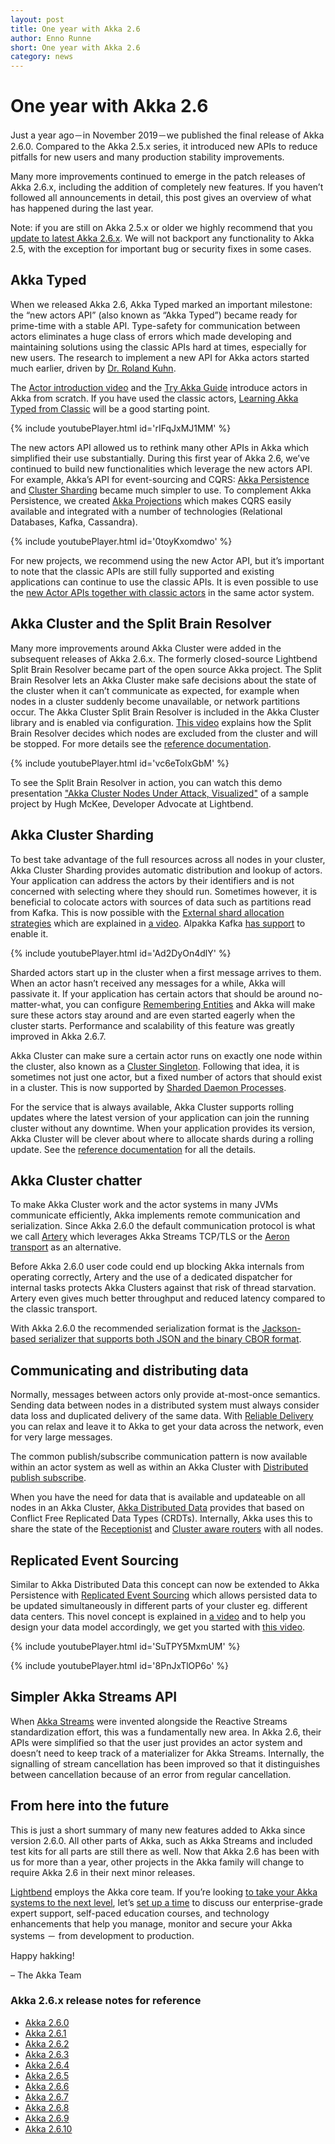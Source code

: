 ```yaml
---
layout: post
title: One year with Akka 2.6
author: Enno Runne
short: One year with Akka 2.6 
category: news
---
```


# One year with Akka 2.6

Just a year ago－in November 2019－we published the final release of Akka 2.6.0. Compared to the Akka 2.5.x series, it introduced new APIs to reduce pitfalls for new users and many production stability improvements.

Many more improvements continued to emerge in the patch releases of Akka 2.6.x, including the addition of completely new features. If you haven’t followed all announcements in detail, this post gives an overview of what has happened during the last year.

Note: if you are still on Akka 2.5.x or older we highly recommend that you [update to latest Akka 2.6.x](https://doc.akka.io/docs/akka/current/project/migration-guide-2.5.x-2.6.x.html). We will not backport any functionality to Akka 2.5, with the exception for important bug or security fixes in some cases.

## Akka Typed

When we released Akka 2.6, Akka Typed marked an important milestone: the “new actors API” (also known as “Akka Typed”) became ready for prime-time with a stable API. Type-safety for communication between actors eliminates a huge class of errors which made developing and maintaining solutions using the classic APIs hard at times, especially for new users. The research to implement a new API for Akka actors started much earlier, driven by [Dr. Roland Kuhn](https://twitter.com/rolandkuhn).

The [Actor introduction video](https://akka.io/blog/news/2019/12/03/akka-typed-actor-intro-video) and the [Try Akka Guide](https://akka.io/try-akka/) introduce actors in Akka from scratch. If you have used the classic actors, [Learning Akka Typed from Classic](https://doc.akka.io/docs/akka/2.6/typed/from-classic.html) will be a good starting point.

{% include youtubePlayer.html id='rIFqJxMJ1MM' %}

The new actors API allowed us to rethink many other APIs in Akka which simplified their use substantially. During this first year of Akka 2.6, we’ve continued to build new functionalities which leverage the new actors API.
For example, Akka’s API for event-sourcing and CQRS: [Akka Persistence](https://doc.akka.io/docs/akka/2.6/typed/index-persistence.html) and [Cluster Sharding](https://doc.akka.io/docs/akka/current/typed/cluster-sharding.html) became much simpler to use. To complement Akka Persistence, we created [Akka Projections](https://doc.akka.io/docs/akka-projection/current/) which makes CQRS easily available and integrated with a number of technologies (Relational Databases, Kafka, Cassandra).

{% include youtubePlayer.html id='0toyKxomdwo' %}

For new projects, we recommend using the new Actor API, but it’s important to note that the classic APIs are still fully supported and existing applications can continue to use the classic APIs. It is even possible to use the [new Actor APIs together with classic actors]((https://doc.akka.io/docs/akka/current/typed/coexisting.html)) in the same actor system.

## Akka Cluster and the Split Brain Resolver

Many more improvements around Akka Cluster were added in the subsequent releases of Akka 2.6.x. The formerly closed-source Lightbend Split Brain Resolver became part of the open source Akka project. The Split Brain Resolver lets an Akka Cluster make safe decisions about the state of the cluster when it can’t communicate as expected, for example when nodes in a cluster suddenly become unavailable, or network partitions occur. The Akka Cluster Split Brain Resolver is included in the Akka Cluster library and is enabled via configuration. [This video](https://akka.io/blog/news/2020/06/08/akka-split-brain-resolver-video) explains how the Split Brain Resolver decides which nodes are excluded from the cluster and will be stopped.
For more details see the [reference documentation](https://doc.akka.io/docs/akka/2.6/split-brain-resolver.html). 

{% include youtubePlayer.html id='vc6eTolxGbM' %}

To see the Split Brain Resolver in action, you can watch this demo presentation ["Akka Cluster Nodes Under Attack, Visualized"](https://www.lightbend.com/blog/interactive-demo-akka-cluster-nodes-under-attack-visualized) of a sample project by Hugh McKee, Developer Advocate at Lightbend. 

## Akka Cluster Sharding

To best take advantage of the full resources across all nodes in your cluster, Akka Cluster Sharding provides automatic distribution and lookup of actors. Your application can address the actors by their identifiers and is not concerned with selecting where they should run. 
Sometimes however, it is beneficial to colocate actors with sources of data such as partitions read from Kafka. This is now possible with the [External shard allocation strategies](https://doc.akka.io/docs/akka/2.6/typed/cluster-sharding.html#external-shard-allocation) which are explained in [a video](https://akka.io/blog/news/2020/03/18/akka-sharding-kafka-video). Alpakka Kafka [has support](https://doc.akka.io/docs/alpakka-kafka/current/cluster-sharding.html) to enable it.

{% include youtubePlayer.html id='Ad2DyOn4dlY' %}

Sharded actors start up in the cluster when a first message arrives to them. When an actor hasn’t received any messages for a while, Akka will passivate it. If your application has certain actors that should be around no-matter-what, you can configure [Remembering Entities](https://doc.akka.io/docs/akka/2.6/typed/cluster-sharding.html#remembering-entities) and Akka will make sure these actors stay around and are even started eagerly when the cluster starts. Performance and scalability of this feature was greatly improved in Akka 2.6.7.

Akka Cluster can make sure a certain actor runs on exactly one node within the cluster, also known as a [Cluster Singleton](https://doc.akka.io/docs/akka/2.6/typed/cluster-singleton.html). Following that idea, it is sometimes not just one actor, but a fixed number of actors that should exist in a cluster. This is now supported by [Sharded Daemon Processes](https://doc.akka.io/docs/akka/2.6/typed/cluster-sharded-daemon-process.html).

For the service that is always available, Akka Cluster supports rolling updates where the latest version of your application can join the running cluster without any downtime. When your application provides its version, Akka Cluster will be clever about where to allocate shards during a rolling update. See the [reference documentation](https://doc.akka.io/docs/akka/current/additional/rolling-updates.html) for all the details.

## Akka Cluster chatter

To make Akka Cluster work and the actor systems in many JVMs communicate efficiently, Akka implements remote communication and serialization. Since Akka 2.6.0 the default communication protocol is what we call [Artery](https://doc.akka.io/docs/akka/2.6/remoting-artery.html) which leverages Akka Streams TCP/TLS or the [Aeron transport](https://github.com/real-logic/Aeron) as an alternative.

Before Akka 2.6.0 user code could end up blocking Akka internals from operating correctly,  Artery and the use of a dedicated dispatcher for internal tasks protects Akka Clusters against that risk of thread starvation. Artery even gives much better throughput and reduced latency compared to the classic transport.

With Akka 2.6.0 the recommended serialization format is the [Jackson-based serializer that supports both JSON and the binary CBOR format](https://doc.akka.io/docs/akka/2.6/serialization-jackson.html). 

## Communicating and distributing data

Normally, messages between actors only provide at-most-once semantics. Sending data between nodes in a distributed system must always consider data loss and duplicated delivery of the same data. With [Reliable Delivery](https://doc.akka.io/docs/akka/2.6/typed/reliable-delivery.html) you can relax and leave it to Akka to get your data across the network, even for very large messages.

The common publish/subscribe communication pattern is now available within an actor system as well as within an Akka Cluster with [Distributed publish subscribe](https://doc.akka.io/docs/akka/2.6/typed/distributed-pub-sub.html).

When you have the need for data that is available and updateable on all nodes in an Akka Cluster, [Akka Distributed Data](https://doc.akka.io/docs/akka/2.6/typed/distributed-data.html) provides that based on Conflict Free Replicated Data Types (CRDTs). Internally, Akka uses this to share the state of the [Receptionist](https://doc.akka.io/docs/akka/2.6/typed/actor-discovery.html) and [Cluster aware routers](https://doc.akka.io/docs/akka/2.6/typed/routers.html) with all nodes.

## Replicated Event Sourcing

Similar to Akka Distributed Data this concept can now be extended to Akka Persistence with [Replicated Event Sourcing](https://doc.akka.io/docs/akka/2.6/typed/replicated-eventsourcing.html) which allows persisted data to be updated simultaneously in different parts of your cluster eg. different data centers. This novel concept is explained in [a video](https://akka.io/blog/news/2020/09/09/replicated-event-sourcing-video) and to help you design your data model accordingly, we get you started with [this video](https://akka.io/blog/news/2020/10/22/replicated-event-sourcing-data-modelling).

{% include youtubePlayer.html id='SuTPY5MxmUM' %}

{% include youtubePlayer.html id='8PnJxTlOP6o' %}

## Simpler Akka Streams API

When [Akka Streams](https://doc.akka.io/docs/akka/current/stream/index.html) were invented alongside the Reactive Streams standardization effort, this was a fundamentally new area. In Akka 2.6, their APIs were simplified so that the user just provides an actor system and doesn’t need to keep track of a materializer for Akka Streams.
Internally, the signalling of stream cancellation has been improved so that it distinguishes between cancellation because of an error from regular cancellation.

## From here into the future

This is just a short summary of many new features added to Akka since version 2.6.0. All other parts of Akka, such as Akka Streams and included test kits for all parts are still there as well.
Now that Akka 2.6 has been with us for more than a year, other projects in the Akka family will change to require Akka 2.6 in their next minor releases.

[Lightbend](https://www.lightbend.com/) employs the Akka core team. If you’re looking [to take your Akka systems to the next level](https://www.lightbend.com/akka-platform#subscription), let’s [set up a time](https://www.lightbend.com/contact) to discuss our enterprise-grade expert support, self-paced education courses, and technology enhancements that help you manage, monitor and secure your Akka systems － from development to production.

Happy hakking!

– The Akka Team

### Akka 2.6.x release notes for reference

* [Akka 2.6.0](https://akka.io/blog/news/2019/11/06/akka-2.6.0-released) 
* [Akka 2.6.1](https://akka.io/blog/news/2019/12/06/akka-2.6.1-released)
* [Akka 2.6.2](https://akka.io/blog/news/2020/01/27/akka-2.6.2-released)
* [Akka 2.6.3](https://akka.io/blog/news/2020/01/28/akka-2.6.3-released)
* [Akka 2.6.4](https://akka.io/blog/news/2020/03/13/akka-2.6.4-released)
* [Akka 2.6.5](https://akka.io/blog/news/2020/04/30/akka-2.6.5-released) 
* [Akka 2.6.6](https://akka.io/blog/news/2020/06/08/akka-2.6.6-released-split-brain-resolver)
* [Akka 2.6.7](https://akka.io/blog/news/2020/07/10/akka-2.6.7-released) 
* [Akka 2.6.8](https://akka.io/blog/news/2020/07/16/akka-2.6.8-released)
* [Akka 2.6.9](https://akka.io/blog/news/2020/09/09/akka-2.6.9-released)
* [Akka 2.6.10](https://akka.io/blog/news/2020/10/09/akka-2.6.10-released) 

